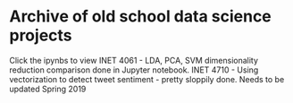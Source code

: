 # Archive of old school data science projects
 Click the ipynbs to view
INET 4061 - LDA, PCA, SVM dimensionality reduction comparison done in Jupyter notebook.
INET 4710 - Using vectorization to detect tweet sentiment - pretty sloppily done. Needs to be updated
Spring 2019
